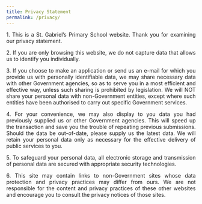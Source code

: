 ```yaml
---
title: Privacy Statement
permalink: /privacy/
---
```

<p align="justify">1. This is a St. Gabriel’s Primary School website. Thank you for examining our privacy statement. 
</p>

<p align="justify">
2. If you are only browsing this website, we do not capture data that allows us to identify you individually. 
</p>

<p align="justify">
3. If you choose to make an application or send us an e-mail for which you provide us with personally identifiable data, we may share necessary data with other Government agencies, so as to serve you in a most efficient and effective way, unless such sharing is prohibited by legislation. We will NOT share your personal data with non-Government entities, except where such entities have been authorised to carry out specific Government services. </p>

<p align="justify">
	4. For your convenience, we may also display to you data you had previously supplied us or other Government agencies. This will speed up the transaction and save you the trouble of repeating previous submissions. Should the data be out-of-date, please supply us the latest data. We will retain your personal data only as necessary for the effective delivery of public services to you.</p>
	
<p align="justify">
	5. To safeguard your personal data, all electronic storage and transmission of personal data are secured with appropriate security technologies. </p>
	
<p align="justify">
	6. This site may contain links to non-Government sites whose data protection and privacy practices may differ from ours. We are not responsible for the content and privacy practices of these other websites and encourage you to consult the privacy notices of those sites.</p>
